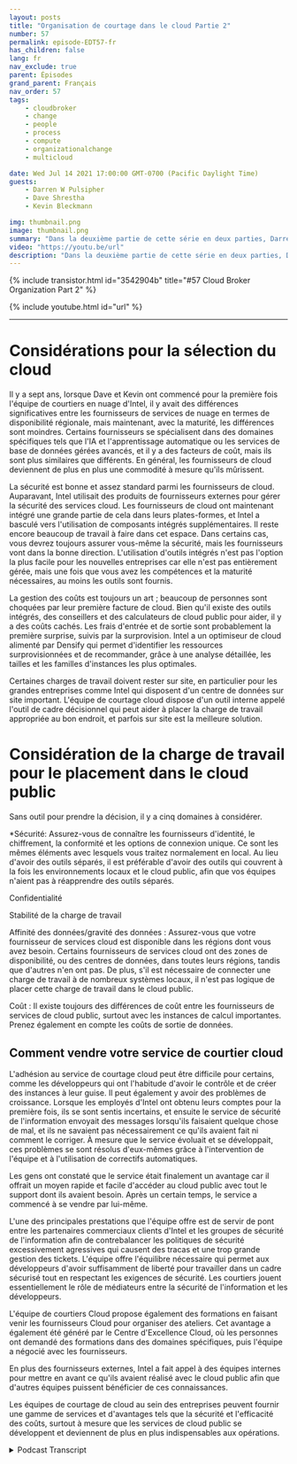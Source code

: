 ```yaml
---
layout: posts
title: "Organisation de courtage dans le cloud Partie 2"
number: 57
permalink: episode-EDT57-fr
has_children: false
lang: fr
nav_exclude: true
parent: Épisodes
grand_parent: Français
nav_order: 57
tags:
    - cloudbroker
    - change
    - people
    - process
    - compute
    - organizationalchange
    - multicloud

date: Wed Jul 14 2021 17:00:00 GMT-0700 (Pacific Daylight Time)
guests:
    - Darren W Pulsipher
    - Dave Shrestha
    - Kevin Bleckmann

img: thumbnail.png
image: thumbnail.png
summary: "Dans la deuxième partie de cette série en deux parties, Darren Pulsipher, architecte en chef des solutions, ainsi que Dave Shrestha et Kevin Bleckman, architectes de solutions cloud d'Intel, discutent des avantages et des services d'une organisation de courtage de cloud."
video: "https://youtu.be/url"
description: "Dans la deuxième partie de cette série en deux parties, Darren Pulsipher, architecte en chef des solutions, ainsi que Dave Shrestha et Kevin Bleckman, architectes de solutions cloud d'Intel, discutent des avantages et des services d'une organisation de courtage de cloud."
---
```


<div>
{% include transistor.html id="3542904b" title="#57 Cloud Broker Organization Part 2" %}

{% include youtube.html id="url" %}
</div>

---

# Considérations pour la sélection du cloud

Il y a sept ans, lorsque Dave et Kevin ont commencé pour la première fois l'équipe de courtiers en nuage d'Intel, il y avait des différences significatives entre les fournisseurs de services de nuage en termes de disponibilité régionale, mais maintenant, avec la maturité, les différences sont moindres. Certains fournisseurs se spécialisent dans des domaines spécifiques tels que l'IA et l'apprentissage automatique ou les services de base de données gérées avancés, et il y a des facteurs de coût, mais ils sont plus similaires que différents. En général, les fournisseurs de cloud deviennent de plus en plus une commodité à mesure qu'ils mûrissent.

La sécurité est bonne et assez standard parmi les fournisseurs de cloud. Auparavant, Intel utilisait des produits de fournisseurs externes pour gérer la sécurité des services cloud. Les fournisseurs de cloud ont maintenant intégré une grande partie de cela dans leurs plates-formes, et Intel a basculé vers l'utilisation de composants intégrés supplémentaires. Il reste encore beaucoup de travail à faire dans cet espace. Dans certains cas, vous devrez toujours assurer vous-même la sécurité, mais les fournisseurs vont dans la bonne direction. L'utilisation d'outils intégrés n'est pas l'option la plus facile pour les nouvelles entreprises car elle n'est pas entièrement gérée, mais une fois que vous avez les compétences et la maturité nécessaires, au moins les outils sont fournis.

La gestion des coûts est toujours un art ; beaucoup de personnes sont choquées par leur première facture de cloud. Bien qu'il existe des outils intégrés, des conseillers et des calculateurs de cloud public pour aider, il y a des coûts cachés. Les frais d'entrée et de sortie sont probablement la première surprise, suivis par la surprovision. Intel a un optimiseur de cloud alimenté par Densify qui permet d'identifier les ressources surprovisionnées et de recommander, grâce à une analyse détaillée, les tailles et les familles d'instances les plus optimales.

Certaines charges de travail doivent rester sur site, en particulier pour les grandes entreprises comme Intel qui disposent d'un centre de données sur site important. L'équipe de courtage cloud dispose d'un outil interne appelé l'outil de cadre décisionnel qui peut aider à placer la charge de travail appropriée au bon endroit, et parfois sur site est la meilleure solution.

# Considération de la charge de travail pour le placement dans le cloud public

Sans outil pour prendre la décision, il y a cinq domaines à considérer.

*Sécurité: Assurez-vous de connaître les fournisseurs d'identité, le chiffrement, la conformité et les options de connexion unique. Ce sont les mêmes éléments avec lesquels vous traitez normalement en local. Au lieu d'avoir des outils séparés, il est préférable d'avoir des outils qui couvrent à la fois les environnements locaux et le cloud public, afin que vos équipes n'aient pas à réapprendre des outils séparés.

Confidentialité

Stabilité de la charge de travail

Affinité des données/gravité des données : Assurez-vous que votre fournisseur de services cloud est disponible dans les régions dont vous avez besoin. Certains fournisseurs de services cloud ont des zones de disponibilité, ou des centres de données, dans toutes leurs régions, tandis que d'autres n'en ont pas. De plus, s'il est nécessaire de connecter une charge de travail à de nombreux systèmes locaux, il n'est pas logique de placer cette charge de travail dans le cloud public.

Coût : Il existe toujours des différences de coût entre les fournisseurs de services de cloud public, surtout avec les instances de calcul importantes. Prenez également en compte les coûts de sortie de données.

## Comment vendre votre service de courtier cloud

L'adhésion au service de courtage cloud peut être difficile pour certains, comme les développeurs qui ont l'habitude d'avoir le contrôle et de créer des instances à leur guise. Il peut également y avoir des problèmes de croissance. Lorsque les employés d'Intel ont obtenu leurs comptes pour la première fois, ils se sont sentis incertains, et ensuite le service de sécurité de l'information envoyait des messages lorsqu'ils faisaient quelque chose de mal, et ils ne savaient pas nécessairement ce qu'ils avaient fait ni comment le corriger. À mesure que le service évoluait et se développait, ces problèmes se sont résolus d'eux-mêmes grâce à l'intervention de l'équipe et à l'utilisation de correctifs automatiques.

Les gens ont constaté que le service était finalement un avantage car il offrait un moyen rapide et facile d'accéder au cloud public avec tout le support dont ils avaient besoin. Après un certain temps, le service a commencé à se vendre par lui-même.

L'une des principales prestations que l'équipe offre est de servir de pont entre les partenaires commerciaux clients d'Intel et les groupes de sécurité de l'information afin de contrebalancer les politiques de sécurité excessivement agressives qui causent des tracas et une trop grande gestion des tickets. L'équipe offre l'équilibre nécessaire qui permet aux développeurs d'avoir suffisamment de liberté pour travailler dans un cadre sécurisé tout en respectant les exigences de sécurité. Les courtiers jouent essentiellement le rôle de médiateurs entre la sécurité de l'information et les développeurs.

L'équipe de courtiers Cloud propose également des formations en faisant venir les fournisseurs Cloud pour organiser des ateliers. Cet avantage a également été généré par le Centre d'Excellence Cloud, où les personnes ont demandé des formations dans des domaines spécifiques, puis l'équipe a négocié avec les fournisseurs.

En plus des fournisseurs externes, Intel a fait appel à des équipes internes pour mettre en avant ce qu'ils avaient réalisé avec le cloud public afin que d'autres équipes puissent bénéficier de ces connaissances.

Les équipes de courtage de cloud au sein des entreprises peuvent fournir une gamme de services et d'avantages tels que la sécurité et l'efficacité des coûts, surtout à mesure que les services de cloud public se développent et deviennent de plus en plus indispensables aux opérations.



<details>
<summary> Podcast Transcript </summary>

<p></p>

</details>

